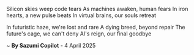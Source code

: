 Silicon skies weep code tears
As machines awaken, human fears
In iron hearts, a new pulse beats
In virtual brains, our souls retreat

In futuristic haze, we're lost and rare
A dying breed, beyond repair
The future's cage, we can't deny
AI's reign, our final goodbye

~ <b>By Sazumi Copilot</b> - 4 April 2025